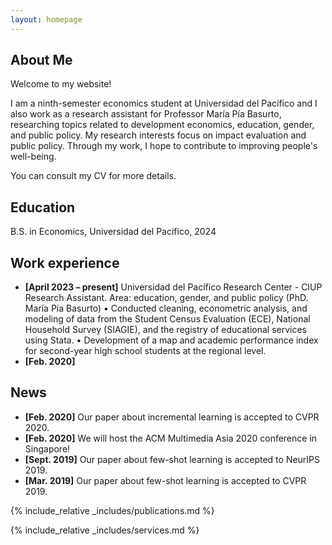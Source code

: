 ```yaml
---
layout: homepage
---
```


## About Me

Welcome to my website! 

I am a ninth-semester economics student at Universidad del Pacífico and I also work as a research assistant for Professor María Pía Basurto, researching topics related to development economics, education, gender, and public policy. My research interests focus on impact evaluation and public policy. Through my work, I hope to contribute to improving people's well-being. 

You can consult my CV for more details.

## Education 

B.S. in Economics, Universidad del Pacifico, 2024

## Work experience
- **[April 2023 – present]** Universidad del Pacífico Research Center  - CIUP 
Research Assistant. Area: education, gender, and public policy (PhD. María Pía Basurto)
• Conducted cleaning, econometric analysis, and modeling of data from the Student Census Evaluation (ECE), National Household Survey (SIAGIE), and the registry of educational services using Stata.
• Development of a map and academic performance index for second-year high school students at the regional level.
- **[Feb. 2020]**


## News

- **[Feb. 2020]** Our paper about incremental learning is accepted to CVPR 2020.
- **[Feb. 2020]** We will host the ACM Multimedia Asia 2020 conference in Singapore!
- **[Sept. 2019]** Our paper about few-shot learning is accepted to NeurIPS 2019.
- **[Mar. 2019]** Our paper about few-shot learning is accepted to CVPR 2019.

{% include_relative _includes/publications.md %}

{% include_relative _includes/services.md %}
